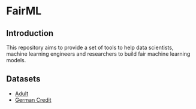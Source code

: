 # FairML

## Introduction

This repository aims to provide a set of tools to help data scientists, machine learning engineers and researchers to build fair machine learning models.

## Datasets

- [Adult](https://archive.ics.uci.edu/ml/datasets/adult)
- [German Credit](https://archive.ics.uci.edu/ml/datasets/Statlog+%28German+Credit+Data%29)
